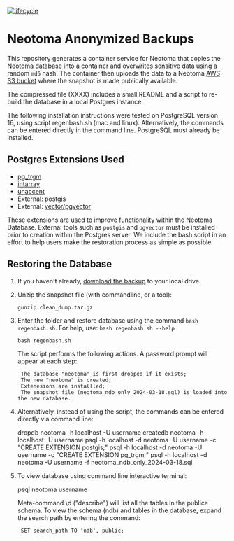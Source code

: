 [![lifecycle](https://img.shields.io/badge/lifecycle-stable-green.svg)](https://www.tidyverse.org/lifecycle/#stable)


# Neotoma Anonymized Backups

This repository generates a container service for Neotoma that copies the [Neotoma database](https://neotomadb.org) into a container and overwrites sensitive data using a random `md5` hash. The container then uploads the data to a Neotoma [AWS S3 bucket]() where the snapshot is made publically available.

The compressed file (XXXX) includes a small README and a script to re-build the database in a local Postgres instance.

The following installation instructions were tested on PostgreSQL version 16, using script regenbash.sh (mac and linux).
Alternatively, the commands can be entered directly in the command line. PostgreSQL must already be installed.

## Postgres Extensions Used

* [pg_trgm](https://www.postgresql.org/docs/current/pgtrgm.html)
* [intarray](https://www.postgresql.org/docs/9.1/intarray.html)
* [unaccent](https://www.postgresql.org/docs/current/unaccent.html)
* External: [postgis](https://postgis.net/)
* External: [vector/pgvector](https://github.com/pgvector/pgvector)

These extensions are used to improve functionality within the Neotoma Database. External tools such as `postgis` and `pgvector` must be installed prior to creation within the Postgres server. We include the bash script in an effort to help users make the restoration process as simple as possible.

## Restoring the Database

1. If you haven't already, [download the backup](https://neotomaprimarybackup.s3.us-east-2.amazonaws.com/clean_dump.tar.gz) to your local drive.

2. Unzip the snapshot file (with commandline, or a tool):

	`gunzip clean_dump.tar.gz`

2. Enter the folder and restore database using the command `bash regenbash.sh`.  For help, use: `bash regenbash.sh --help`

	`bash regenbash.sh`

	The script performs the following actions. A password prompt will appear at each step:
	
		The database "neotoma" is first dropped if it exists;
		The new "neotoma" is created;
		Extenesions are installled;
		The snapshot file (neotoma_ndb_only_2024-03-18.sql) is loaded into the new database.

3. Alternatively, instead of using the script, the commands can be entered directly via command line:

	dropdb neotoma -h localhost -U username
	createdb neotoma -h localhost -U username
	psql -h localhost -d neotoma -U username -c "CREATE EXTENSION postgis;"
	psql -h localhost -d neotoma -U username -c "CREATE EXTENSION pg_trgm;"
	psql -h localhost -d neotoma -U username -f neotoma_ndb_only_2024-03-18.sql



4. To view database using command line interactive terminal:

	psql neotoma username

	Meta-command \d ("describe") will list all the tables in the publice schema. To view the schema (ndb) and tables in the database,
	expand the search path by entering the command:

		SET search_path TO 'ndb', public;
